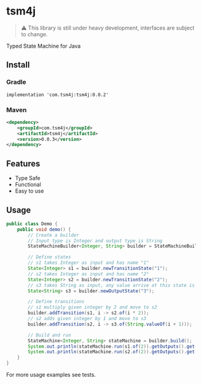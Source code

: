 # tsm4j
> :warning: This library is still under heavy development, interfaces are subject to change.

Typed State Machine for Java

## Install

### Gradle
```
implementation 'com.tsm4j:tsm4j:0.0.2'
```

### Maven
```xml
<dependency>
    <groupId>com.tsm4j</groupId>
    <artifactId>tsm4j</artifactId>
    <version>0.0.3</version>
</dependency>
```

## Features
- Type Safe
- Functional
- Easy to use

## Usage

```java
public class Demo {
    public void demo() {
        // Create a builder
        // Input type is Integer and output type is String
        StateMachineBuilder<Integer, String> builder = StateMachineBuilder.create("demo");

        // Define states
        // s1 takes Integer as input and has name "1"
        State<Integer> s1 = builder.newTransitionState("1");
        // s2 takes Integer as input and has name "2"
        State<Integer> s2 = builder.newTransitionState("2");
        // s3 takes String as input, any value arrive at this state is considered as an output
        State<String> s3 = builder.newOutputState("3");  

        // Define transitions
        // s1 multiply given integer by 2 and move to s2
        builder.addTransition(s1, i -> s2.of(i * 2));
        // s2 adds given integer by 1 and move to s3
        builder.addTransition(s2, i -> s3.of(String.valueOf(i + 1)));

        // Build and run
        StateMachine<Integer, String> stateMachine = builder.build();
        System.out.println(stateMachine.run(s1.of(2)).getOutputs().get(0));  // 2 * 2 + 1 = 5
        System.out.println(stateMachine.run(s2.of(2)).getOutputs().get(0));  // 2 + 1 = 3
    }
}
```

For more usage examples see tests.
